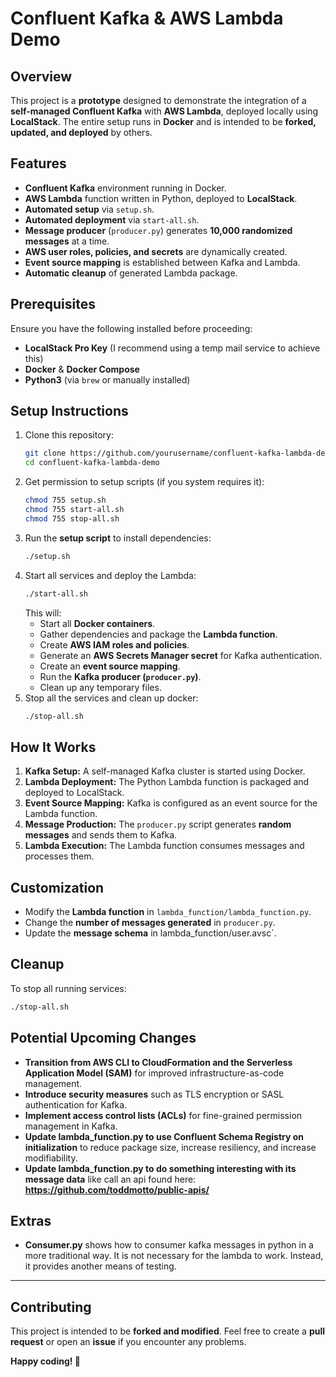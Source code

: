 # Confluent Kafka & AWS Lambda Demo

## Overview
This project is a **prototype** designed to demonstrate the integration of a **self-managed Confluent Kafka** with **AWS Lambda**, deployed locally using **LocalStack**. The entire setup runs in **Docker** and is intended to be **forked, updated, and deployed** by others.

## Features
- **Confluent Kafka** environment running in Docker.
- **AWS Lambda** function written in Python, deployed to **LocalStack**.
- **Automated setup** via `setup.sh`.
- **Automated deployment** via `start-all.sh`.
- **Message producer** (`producer.py`) generates **10,000 randomized messages** at a time.
- **AWS user roles, policies, and secrets** are dynamically created.
- **Event source mapping** is established between Kafka and Lambda.
- **Automatic cleanup** of generated Lambda package.

## Prerequisites
Ensure you have the following installed before proceeding:
- **LocalStack Pro Key** (I recommend using a temp mail service to achieve this)
- **Docker** & **Docker Compose**
- **Python3** (via `brew` or manually installed)

## Setup Instructions
1. Clone this repository:
   ```sh
   git clone https://github.com/yourusername/confluent-kafka-lambda-demo.git
   cd confluent-kafka-lambda-demo
   ```
2. Get permission to setup scripts (if you system requires it):
   ```sh
   chmod 755 setup.sh
   chmod 755 start-all.sh
   chmod 755 stop-all.sh
   ```
3. Run the **setup script** to install dependencies:
   ```sh
   ./setup.sh
   ```
4. Start all services and deploy the Lambda:
   ```sh
   ./start-all.sh
   ```
   This will:
    - Start all **Docker containers**.
    - Gather dependencies and package the **Lambda function**.
    - Create **AWS IAM roles and policies**.
    - Generate an **AWS Secrets Manager secret** for Kafka authentication.
    - Create an **event source mapping**.
    - Run the **Kafka producer (`producer.py`)**.
    - Clean up any temporary files.
5. Stop all the services and clean up docker:
   ```sh
   ./stop-all.sh
   ```

## How It Works
1. **Kafka Setup:** A self-managed Kafka cluster is started using Docker.
2. **Lambda Deployment:** The Python Lambda function is packaged and deployed to LocalStack.
3. **Event Source Mapping:** Kafka is configured as an event source for the Lambda function.
4. **Message Production:** The `producer.py` script generates **random messages** and sends them to Kafka.
5. **Lambda Execution:** The Lambda function consumes messages and processes them.

## Customization
- Modify the **Lambda function** in `lambda_function/lambda_function.py`.
- Change the **number of messages generated** in `producer.py`.
- Update the **message schema** in lambda_function/user.avsc`.

## Cleanup
To stop all running services:
```sh
./stop-all.sh
```

## Potential Upcoming Changes
- **Transition from AWS CLI to CloudFormation and the Serverless Application Model (SAM)** for improved infrastructure-as-code management.
- **Introduce security measures** such as TLS encryption or SASL authentication for Kafka.
- **Implement access control lists (ACLs)** for fine-grained permission management in Kafka.
- **Update lambda_function.py to use Confluent Schema Registry on initialization** to reduce package size, increase resiliency, and increase modifiability.
- **Update lambda_function.py to do something interesting with its message data** like call an api found here: **https://github.com/toddmotto/public-apis/**

## Extras
- **Consumer.py** shows how to consumer kafka messages in python in a more traditional way.  It is not necessary for the lambda to work.  Instead, it provides another means of testing. 

---

## Contributing
This project is intended to be **forked and modified**. Feel free to create a **pull request** or open an **issue** if you encounter any problems.


**Happy coding! 🚀**

